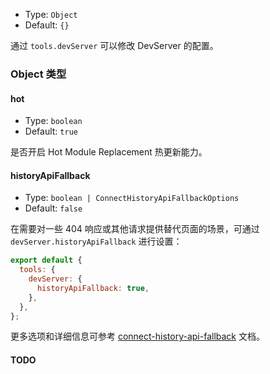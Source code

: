 - Type: `Object`
- Default: `{}`

通过 `tools.devServer` 可以修改 DevServer 的配置。

### Object 类型

#### hot
- Type: `boolean`
- Default: `true`

是否开启 Hot Module Replacement 热更新能力。

#### historyApiFallback
- Type: `boolean | ConnectHistoryApiFallbackOptions`
- Default: `false`

在需要对一些 404 响应或其他请求提供替代页面的场景，可通过 `devServer.historyApiFallback` 进行设置：

```js
export default {
  tools: {
    devServer: {
      historyApiFallback: true,
    },
  },
};
```

更多选项和详细信息可参考 [connect-history-api-fallback](https://github.com/bripkens/connect-history-api-fallback) 文档。

#### TODO
